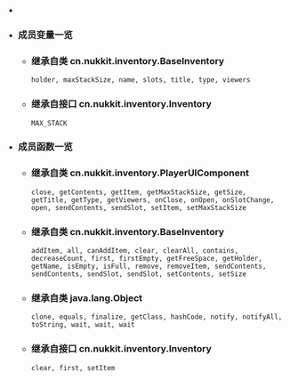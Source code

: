 <div class="summary">
<ul class="blockList">
<li class="blockList">

<li class="blockList"><a name="field.summary">
<!--   -->
</a>
<h3>成员变量一览</h3>
<ul class="blockList">
<li class="blockList"><a name="fields.inherited.from.class.cn.nukkit.inventory.BaseInventory">
<!--   -->
</a>
<h3>继承自类 cn.nukkit.inventory.<a  title="class in cn.nukkit.inventory">BaseInventory</a></h3>
<code><a >holder</a>, <a >maxStackSize</a>, <a >name</a>, <a >slots</a>, <a >title</a>, <a >type</a>, <a >viewers</a></code></li>
</ul>
<ul class="blockList">
<li class="blockList"><a name="fields.inherited.from.class.cn.nukkit.inventory.Inventory">
<!--   -->
</a>
<h3>继承自接口 cn.nukkit.inventory.<a  title="interface in cn.nukkit.inventory">Inventory</a></h3>
<code><a >MAX_STACK</a></code></li>
</ul>
</li>
</ul>
<!-- ========== METHOD SUMMARY =========== -->
<ul class="blockList">
<li class="blockList"><a name="method.summary">
<!--   -->
</a>
<h3>成员函数一览</h3>
<ul class="blockList">
<li class="blockList"><a name="methods.inherited.from.class.cn.nukkit.inventory.PlayerUIComponent">
<!--   -->
</a>
<h3>继承自类 cn.nukkit.inventory.<a  title="class in cn.nukkit.inventory">PlayerUIComponent</a></h3>
<code><a >close</a>, <a >getContents</a>, <a >getItem</a>, <a >getMaxStackSize</a>, <a >getSize</a>, <a >getTitle</a>, <a >getType</a>, <a >getViewers</a>, <a >onClose</a>, <a >onOpen</a>, <a >onSlotChange</a>, <a >open</a>, <a >sendContents</a>, <a >sendSlot</a>, <a >setItem</a>, <a >setMaxStackSize</a></code></li>
</ul>
<ul class="blockList">
<li class="blockList"><a name="methods.inherited.from.class.cn.nukkit.inventory.BaseInventory">
<!--   -->
</a>
<h3>继承自类 cn.nukkit.inventory.<a  title="class in cn.nukkit.inventory">BaseInventory</a></h3>
<code><a >addItem</a>, <a >all</a>, <a >canAddItem</a>, <a >clear</a>, <a >clearAll</a>, <a >contains</a>, <a >decreaseCount</a>, <a >first</a>, <a >firstEmpty</a>, <a >getFreeSpace</a>, <a >getHolder</a>, <a >getName</a>, <a >isEmpty</a>, <a >isFull</a>, <a >remove</a>, <a >removeItem</a>, <a >sendContents</a>, <a >sendContents</a>, <a >sendSlot</a>, <a >sendSlot</a>, <a >setContents</a>, <a >setSize</a></code></li>
</ul>
<ul class="blockList">
<li class="blockList"><a name="methods.inherited.from.class.java.lang.Object">
<!--   -->
</a>
<h3>继承自类 java.lang.<a  title="class or interface in java.lang">Object</a></h3>
<code><a  title="class or interface in java.lang">clone</a>, <a  title="class or interface in java.lang">equals</a>, <a  title="class or interface in java.lang">finalize</a>, <a  title="class or interface in java.lang">getClass</a>, <a  title="class or interface in java.lang">hashCode</a>, <a  title="class or interface in java.lang">notify</a>, <a  title="class or interface in java.lang">notifyAll</a>, <a  title="class or interface in java.lang">toString</a>, <a  title="class or interface in java.lang">wait</a>, <a  title="class or interface in java.lang">wait</a>, <a  title="class or interface in java.lang">wait</a></code></li>
</ul>
<ul class="blockList">
<li class="blockList"><a name="methods.inherited.from.class.cn.nukkit.inventory.Inventory">
<!--   -->
</a>
<h3>继承自接口 cn.nukkit.inventory.<a  title="interface in cn.nukkit.inventory">Inventory</a></h3>
<code><a >clear</a>, <a >first</a>, <a >setItem</a></code></li>
</ul>
</li>
</ul>
</li>
</ul>
</div>
